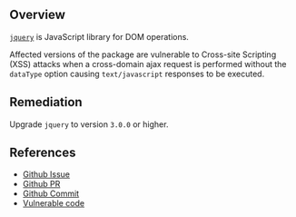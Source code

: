 ## Overview
[`jquery`](https://www.npmjs.com/package/jquery) is JavaScript library for DOM operations.

Affected versions of the package are vulnerable to Cross-site Scripting (XSS) attacks when a cross-domain ajax request is performed without the `dataType` option causing `text/javascript` responses to be executed.

## Remediation
Upgrade `jquery` to version `3.0.0` or higher.

## References
- [Github Issue](https://github.com/jquery/jquery/issues/2432)
- [Github PR](https://github.com/jquery/jquery/pull/2588)
- [Github Commit](https://github.com/jquery/jquery/commit/b078a62013782c7424a4a61a240c23c4c0b42614)
- [Vulnerable code](https://github.com/jquery/jquery/blob/250a1990baa571de60325ab2c52eabb399c4cf9e/src/ajax/script.js#L18)
